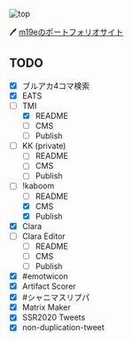 ![top](https://user-images.githubusercontent.com/49052459/236668585-4dd3dfaf-65a0-4987-a66f-0728170dadaa.png)

🖊️ [m19eのポートフォリオサイト](https://me-m19e.vercel.app/)

## TODO

- [x] ブルアカ4コマ検索
- [x] EATS
- [ ] TMI
  - [x] README
  - [ ] CMS
  - [ ] Publish
- [ ] KK (private)
  - [ ] README
  - [ ] CMS
  - [ ] Publish
- [ ] !kaboom
  - [ ] README
  - [x] CMS
  - [x] Publish
- [x] Clara
- [ ] Clara Editor
  - [ ] README
  - [ ] CMS
  - [ ] Publish
- [x] #emotwicon
- [x] Artifact Scorer
- [x] #シャニマスリプパ
- [x] Matrix Maker
- [x] SSR2020 Tweets
- [x] non-duplication-tweet
